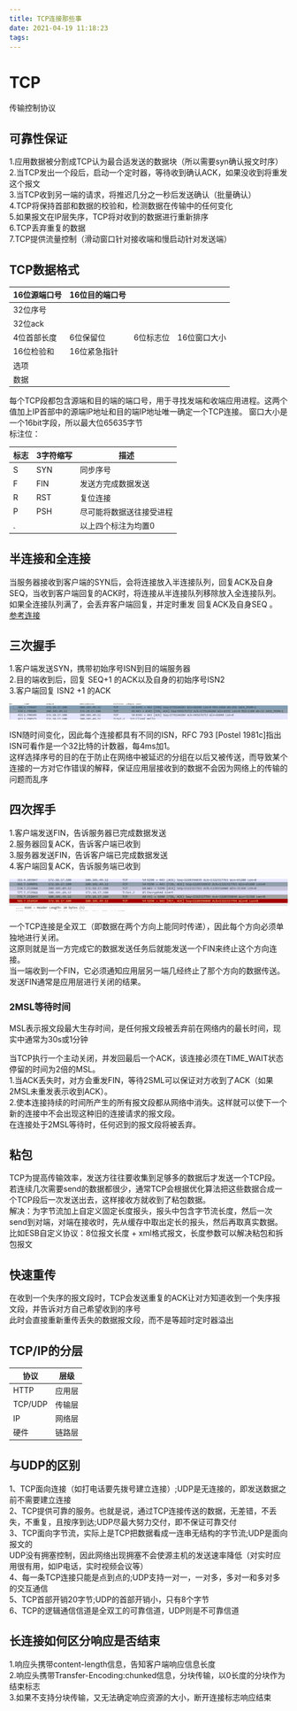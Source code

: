 ```yaml
---
title: TCP连接那些事
date: 2021-04-19 11:18:23
tags:
---
```

# TCP
传输控制协议
## 可靠性保证
1.应用数据被分割成TCP认为最合适发送的数据块（所以需要syn确认报文时序）  
2.当TCP发出一个段后，启动一个定时器，等待收到确认ACK，如果没收到将重发这个报文  
3.当TCP收到另一端的请求，将推迟几分之一秒后发送确认（批量确认）  
4.TCP将保持首部和数据的校验和，检测数据在传输中的任何变化  
5.如果报文在IP层失序，TCP将对收到的数据进行重新排序  
6.TCP丢弃重复的数据  
7.TCP提供流量控制（滑动窗口针对接收端和慢启动针对发送端）  

## TCP数据格式
|16位源端口号|16位目的端口号|||
|---|---|---|---|
|32位序号|
|32位ack|
|4位首部长度|6位保留位|6位标志位|16位窗口大小|
|16位检验和|16位紧急指针|
|选项|
|数据|

每个TCP段都包含源端和目的端的端口号，用于寻找发端和收端应用进程。这两个值加上IP首部中的源端IP地址和目的端IP地址唯一确定一个TCP连接。
窗口大小是一个16bit字段，所以最大位65635字节  
标注位：  
 
|标志|3字符缩写|描述|
|---|---|---|
|S|SYN|同步序号|
|F|FIN|发送方完成数据发送|
|R|RST|复位连接|
|P|PSH|尽可能将数据送往接受进程|
|.| |以上四个标注为均置0|

## 半连接和全连接
当服务器接收到客户端的SYN后，会将连接放入半连接队列，回复ACK及自身SEQ，当收到客户端回复的ACK时，将连接从半连接队列移除放入全连接队列。  
如果全连接队列满了，会丢弃客户端回复，并定时重发 回复ACK及自身SEQ 。  
[参考连接](https://www.jianshu.com/p/6a0fcb1008d6)

## 三次握手
1.客户端发送SYN，携带初始序号ISN到目的端服务器  
2.目的端收到后，回复 SEQ+1 的ACK以及自身的初始序号ISN2  
3.客户端回复 ISN2 +1 的ACK  

![TCP_OPEN](https://github.com/MSunFlower1014/LeetCode-Golang/blob/master/protocol/img/TCP.png?raw=true)

ISN随时间变化，因此每个连接都具有不同的ISN，RFC 793 [Postel 1981c]指出ISN可看作是一个32比特的计数器，每4ms加1。  
这样选择序号的目的在于防止在网络中被延迟的分组在以后又被传送，而导致某个连接的一方对它作错误的解释，保证应用层接收到的数据不会因为网络上的传输的问题而乱序

## 四次挥手
1.客户端发送FIN，告诉服务器已完成数据发送  
2.服务器回复ACK，告诉客户端已收到  
3.服务器发送FIN，告诉客户端已完成数据发送  
4.客户端回复ACK，告诉服务端已收到  

![TCP_CLOSE](https://github.com/MSunFlower1014/LeetCode-Golang/blob/master/protocol/img/TCP_CLOSE.png?raw=true)

一个TCP连接是全双工（即数据在两个方向上能同时传递），因此每个方向必须单独地进行关闭。  
这原则就是当一方完成它的数据发送任务后就能发送一个FIN来终止这个方向连接。   
当一端收到一个FIN，它必须通知应用层另一端几经终止了那个方向的数据传送。发送FIN通常是应用层进行关闭的结果。  

### 2MSL等待时间
MSL表示报文段最大生存时间，是任何报文段被丢弃前在网络内的最长时间，现实中通常为30s或1分钟  

当TCP执行一个主动关闭，并发回最后一个ACK，该连接必须在TIME_WAIT状态停留的时间为2倍的MSL。  
1.当ACK丢失时，对方会重发FIN，等待2SML可以保证对方收到了ACK（如果2MSL未重发表示收到ACK）。  
2.使本连接持续的时间所产生的所有报文段都从网络中消失。这样就可以使下一个新的连接中不会出现这种旧的连接请求的报文段。   
在连接处于2MSL等待时，任何迟到的报文段将被丢弃。 

## 粘包
TCP为提高传输效率，发送方往往要收集到足够多的数据后才发送一个TCP段。  
若连续几次需要send的数据都很少，通常TCP会根据优化算法把这些数据合成一个TCP段后一次发送出去，这样接收方就收到了粘包数据。  
解决：为字节流加上自定义固定长度报头，报头中包含字节流长度，然后一次send到对端，对端在接收时，先从缓存中取出定长的报头，然后再取真实数据。  
比如ESB自定义协议：8位报文长度 + xml格式报文，长度参数可以解决粘包和拆包报文  

## 快速重传
在收到一个失序的报文段时，TCP会发送重复的ACK让对方知道收到一个失序报文段，并告诉对方自己希望收到的序号  
此时会直接重新重传丢失的数据报文段，而不是等超时定时器溢出

## TCP/IP的分层
|协议|层级|
|---|---|
|HTTP|应用层|
|TCP/UDP|传输层|
|IP|网络层|
|硬件|链路层|

## 与UDP的区别
1、TCP面向连接（如打电话要先拨号建立连接）;UDP是无连接的，即发送数据之前不需要建立连接  
2、TCP提供可靠的服务。也就是说，通过TCP连接传送的数据，无差错，不丢失，不重复，且按序到达;UDP尽最大努力交付，即不保证可靠交付  
3、TCP面向字节流，实际上是TCP把数据看成一连串无结构的字节流;UDP是面向报文的  
UDP没有拥塞控制，因此网络出现拥塞不会使源主机的发送速率降低（对实时应用很有用，如IP电话，实时视频会议等）  
4、每一条TCP连接只能是点到点的;UDP支持一对一，一对多，多对一和多对多的交互通信  
5、TCP首部开销20字节;UDP的首部开销小，只有8个字节  
6、TCP的逻辑通信信道是全双工的可靠信道，UDP则是不可靠信道  

## 长连接如何区分响应是否结束
1.响应头携带content-length信息，告知客户端响应信息长度  
2.响应头携带Transfer-Encoding:chunked信息，分块传输，以0长度的分块作为结束标志  
3.如果不支持分块传输，又无法确定响应资源的大小，断开连接标志响应结束  